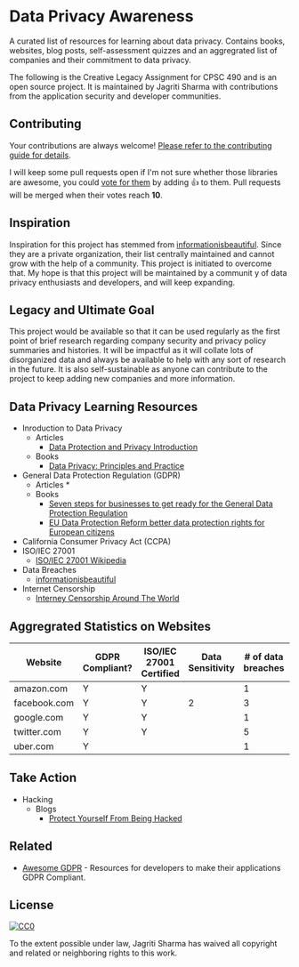 # Data Privacy Awareness

A curated list of resources for learning about data privacy. Contains books, websites, blog posts, self-assessment quizzes and an aggregrated list of companies and their commitment to data privacy.

The following is the Creative Legacy Assignment for CPSC 490 and is an open source project. It is maintained by Jagriti Sharma with contributions from the application security and developer communities.

## Contributing
Your contributions are always welcome! [Please refer to the contributing guide for details](CONTRIBUTING.md).

I will keep some pull requests open if I'm not sure whether those libraries are awesome, you could [vote for them](https://github.com/jagritisonasharma/data-privacy/pulls) by adding :+1: to them. Pull requests will be merged when their votes reach **10**.

## Inspiration 
Inspiration for this project has stemmed from [informationisbeautiful](https://informationisbeautiful.net/visualizations/worlds-biggest-data-breaches-hacks/).
Since they are a private organization, their list centrally maintained and cannot grow with the help of a community. This project is initiated to overcome that. My hope is that this project will be maintained by a communit y of data privacy enthusiasts and developers, and will keep expanding.

## Legacy and Ultimate Goal
This project would be available so that it can be used regularly as the first point of brief research regarding company security and privacy policy summaries and histories. It will be impactful as it will collate lots of disorganized data and always be available to help with any sort of research in the future. It is also self-sustainable as anyone can contribute to the project to keep adding new companies and more information. 

## Data Privacy Learning Resources

* Inroduction to Data Privacy
    * Articles
      * [Data Protection and Privacy Introduction](https://gettingthedealthrough.com/area/52/article/29146/data-protection-privacy-introduction/)
    * Books
      * [Data Privacy: Principles and Practice](https://www.amazon.com/Data-Privacy-Principles-Nataraj-Venkataramanan/dp/1498721044/ref=sr_1_3?keywords=Data+Privacy&qid=1553109710&s=books&sr=1-3)
* General Data Protection Regulation (GDPR)
    * Articles
      * 
    * Books
      * [Seven steps for businesses to get ready for the General Data Protection Regulation](https://ec.europa.eu/commission/sites/beta-political/files/ds-02-18-544-en-n.pdf)
      * [EU Data Protection Reform better data protection rights for European citizens](https://ec.europa.eu/commission/sites/beta-political/files/data-protection-factsheet-citizens_en_1.pdf)
* California Consumer Privacy Act (CCPA)
* ISO/IEC 27001
   * [ISO/IEC 27001  Wikipedia](https://en.wikipedia.org/wiki/ISO/IEC_27001) 
* Data Breaches
   * [informationisbeautiful](https://informationisbeautiful.net/visualizations/worlds-biggest-data-breaches-hacks/)
* Internet Censorship
   * [Interney Censorship Around The World](https://www.efa.org.au/Issues/Censor/cens3.html?fbclid=IwAR1LL5ygMf01Mm6zxpPM2bM6DUwM1rTqxE1YKt4PUeAQ8dlSczn9GJ9Aecw)

## Aggregrated Statistics on Websites

| Website | GDPR Compliant? | ISO/IEC 27001 Certified | Data Sensitivity | # of data breaches | More Information |
| --- | --- | --- | --- | --- | --- |
| amazon.com | Y | Y |  | 1 | [Click here](./Companies_Data/amazon.md)|
| facebook.com | Y | Y | 2 | 3 | [Click here](./Companies_Data/facebook.md)|
| google.com | Y | Y |  | 1 | [Click here](./Companies_Data/google.md)|
| twitter.com| Y | Y  |   |  5 | [Click here](./Companies_Data/twitter.md)|
| uber.com| Y |   |   | 1 | [Click here](./Companies_Data/uber.md)|


## Take Action
* Hacking
   * Blogs
      * [Protect Yourself From Being Hacked](https://sites.google.com/view/prevent-being-hacked/home)

## Related

- [Awesome GDPR](https://github.com/erichard/awesome-gdpr) - Resources for developers to make their applications GDPR Compliant.


## License

[![CC0](http://mirrors.creativecommons.org/presskit/buttons/88x31/svg/cc-zero.svg)](https://creativecommons.org/publicdomain/zero/1.0/)

To the extent possible under law, Jagriti Sharma has waived all copyright and related or neighboring rights to this work.




